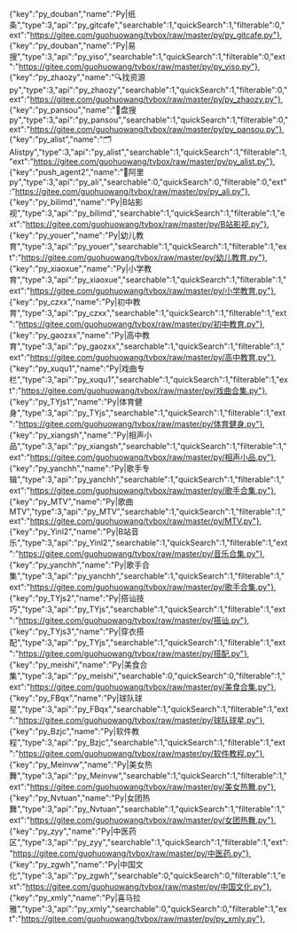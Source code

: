 {"key":"py_douban","name":"Py|纸条","type":3,"api":"py_gitcafe","searchable":1,"quickSearch":1,"filterable":0,"ext":"https://gitee.com/guohuowang/tvbox/raw/master/py/py_gitcafe.py"},
{"key":"py_douban","name":"Py|易搜","type":3,"api":"py_yiso","searchable":1,"quickSearch":1,"filterable":0,"ext":"https://gitee.com/guohuowang/tvbox/raw/master/py/py_yiso.py"},
{"key":"py_zhaozy","name":"🔍找资源py","type":3,"api":"py_zhaozy","searchable":1,"quickSearch":1,"filterable":0,"ext":"https://gitee.com/guohuowang/tvbox/raw/master/py/py_zhaozy.py"},
{"key":"py_pansou","name":"📀盘搜py","type":3,"api":"py_pansou","searchable":1,"quickSearch":1,"filterable":0,"ext":"https://gitee.com/guohuowang/tvbox/raw/master/py/py_pansou.py"},
{"key":"py_alist","name":"🗂Alistpy","type":3,"api":"py_alist","searchable":1,"quickSearch":1,"filterable":1,"ext":"https://gitee.com/guohuowang/tvbox/raw/master/py/py_alist.py"},
{"key":"push_agent2","name":"📂阿里py","type":3,"api":"py_ali","searchable":0,"quickSearch":0,"filterable":0,"ext":"https://gitee.com/guohuowang/tvbox/raw/master/py/py_ali.py"},
{"key":"py_bilimd","name":"Py|B站影视","type":3,"api":"py_bilimd","searchable":1,"quickSearch":1,"filterable":1,"ext":"https://gitee.com/guohuowang/tvbox/raw/master/py/B站影视.py"},
{"key":"py_youer","name":"Py|幼儿教育","type":3,"api":"py_youer","searchable":1,"quickSearch":1,"filterable":1,"ext":"https://gitee.com/guohuowang/tvbox/raw/master/py/幼儿教育.py"},
{"key":"py_xiaoxue","name":"Py|小学教育","type":3,"api":"py_xiaoxue","searchable":1,"quickSearch":1,"filterable":1,"ext":"https://gitee.com/guohuowang/tvbox/raw/master/py/小学教育.py"},
{"key":"py_czxx","name":"Py|初中教育","type":3,"api":"py_czxx","searchable":1,"quickSearch":1,"filterable":1,"ext":"https://gitee.com/guohuowang/tvbox/raw/master/py/初中教育.py"},
{"key":"py_gaozxx","name":"Py|高中教育","type":3,"api":"py_gaozxx","searchable":1,"quickSearch":1,"filterable":1,"ext":"https://gitee.com/guohuowang/tvbox/raw/master/py/高中教育.py"},
{"key":"py_xuqu1","name":"Py|戏曲专栏","type":3,"api":"py_xuqu1","searchable":1,"quickSearch":1,"filterable":1,"ext":"https://gitee.com/guohuowang/tvbox/raw/master/py/戏曲合集.py"},
{"key":"py_TYjs1","name":"Py|体育健身","type":3,"api":"py_TYjs","searchable":1,"quickSearch":1,"filterable":1,"ext":"https://gitee.com/guohuowang/tvbox/raw/master/py/体育健身.py"},
{"key":"py_xiangsh","name":"Py|相声小品","type":3,"api":"py_xiangsh","searchable":1,"quickSearch":1,"filterable":1,"ext":"https://gitee.com/guohuowang/tvbox/raw/master/py/相声小品.py"},
{"key":"py_yanchh","name":"Py|歌手专辑","type":3,"api":"py_yanchh","searchable":1,"quickSearch":1,"filterable":1,"ext":"https://gitee.com/guohuowang/tvbox/raw/master/py/歌手合集.py"},
{"key":"py_MTV","name":"Py|歌曲MTV","type":3,"api":"py_MTV","searchable":1,"quickSearch":1,"filterable":1,"ext":"https://gitee.com/guohuowang/tvbox/raw/master/py/MTV.py"},
{"key":"py_Yinl2","name":"Py|B站音乐","type":3,"api":"py_Yinl2","searchable":1,"quickSearch":1,"filterable":1,"ext":"https://gitee.com/guohuowang/tvbox/raw/master/py/音乐合集.py"},
{"key":"py_yanchh","name":"Py|歌手合集","type":3,"api":"py_yanchh","searchable":1,"quickSearch":1,"filterable":1,"ext":"https://gitee.com/guohuowang/tvbox/raw/master/py/歌手合集.py"},
{"key":"py_TYjs2","name":"Py|搭讪技巧","type":3,"api":"py_TYjs","searchable":1,"quickSearch":1,"filterable":1,"ext":"https://gitee.com/guohuowang/tvbox/raw/master/py/搭讪.py"},
{"key":"py_TYjs3","name":"Py|穿衣搭配","type":3,"api":"py_TYjs","searchable":1,"quickSearch":1,"filterable":1,"ext":"https://gitee.com/guohuowang/tvbox/raw/master/py/搭配.py"},
{"key":"py_meishi","name":"Py|美食合集","type":3,"api":"py_meishi","searchable":0,"quickSearch":0,"filterable":1,"ext":"https://gitee.com/guohuowang/tvbox/raw/master/py/美食合集.py"},
{"key":"py_FBqx","name":"Py|球队球星","type":3,"api":"py_FBqx","searchable":1,"quickSearch":1,"filterable":1,"ext":"https://gitee.com/guohuowang/tvbox/raw/master/py/球队球星.py"},
{"key":"py_Bzjc","name":"Py|软件教程","type":3,"api":"py_Bzjc","searchable":1,"quickSearch":1,"filterable":1,"ext":"https://gitee.com/guohuowang/tvbox/raw/master/py/软件教程.py"},
{"key":"py_Meinvw","name":"Py|美女热舞","type":3,"api":"py_Meinvw","searchable":1,"quickSearch":1,"filterable":1,"ext":"https://gitee.com/guohuowang/tvbox/raw/master/py/美女热舞.py"},
{"key":"py_Nvtuan","name":"Py|女团热舞","type":3,"api":"py_Nvtuan","searchable":1,"quickSearch":1,"filterable":1,"ext":"https://gitee.com/guohuowang/tvbox/raw/master/py/女团热舞.py"},
{"key":"py_zyy","name":"Py|中医药区","type":3,"api":"py_zyy","searchable":1,"quickSearch":1,"filterable":1,"ext":"https://gitee.com/guohuowang/tvbox/raw/master/py/中医药.py"},
{"key":"py_zgwh","name":"Py|中国文化","type":3,"api":"py_zgwh","searchable":0,"quickSearch":0,"filterable":1,"ext":"https://gitee.com/guohuowang/tvbox/raw/master/py/中国文化.py"},
{"key":"py_xmly","name":"Py|喜马拉雅","type":3,"api":"py_xmly","searchable":0,"quickSearch":0,"filterable":1,"ext":"https://gitee.com/guohuowang/tvbox/raw/master/py/py_xmly.py"},
